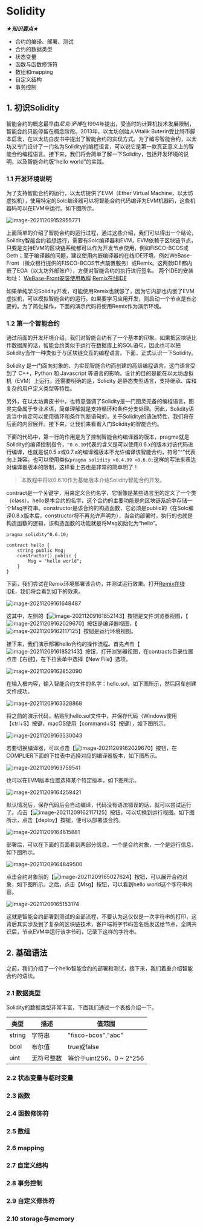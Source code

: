 # Solidity 

***★知识要点★***

- 合约的编译、部署、测试
- 合约的数据类型
- 状态变量
- 函数与函数修饰符
- 数组和mapping
- 自定义结构
- 事务控制



## 1. 初识Solidity

智能合约的概念最早由*尼克·萨博*在1994年提出，受当时的计算机技术发展限制，智能合约只能停留在概念阶段。2013年，以太坊创始人Vitalik Buterin受比特币脚本启发，在以太坊白皮书中提出了智能合约的实现方式。为了编写智能合约，以太坊又专门设计了一门名为Solidity的编程语言，可以说它是第一款真正意义上的智能合约编程语言。接下来，我们将会简单了解一下Solidity，包括开发环境的说明，以及智能合约版“hello world”的实践。

###  1.1 开发环境说明

为了支持智能合约的运行，以太坊提供了EVM（Ether Virtual Machine，以太坊虚拟机），使用特定的Solc编译器可以将智能合约代码编译为EVM机器码，这些机器码可以在EVM中运行。如下图所示。

![image-20211209152955771](./assets/1-evm-run.png)

上面简单的介绍了智能合约的运行过程，通过这些介绍，我们可以得出一个结论，Solidity智能合约若想运行，需要有Solc编译器和EVM，EVM依赖于区块链节点，只要是支持EVM的区块链系统都可以作为开发节点使用，例如FISCO-BCOS或Geth；至于编译器的问题，建议使用内嵌编译器的在线IDE环境，例如WeBase-Front（微众银行提供的FISCO-BCOS节点前置服务）或Remix。这两款IDE都内嵌了EOA（以太坊外部账户），方便对智能合约的执行进行签名。
两个IDE的安装地址：
[WeBase-Front安装使用教程](https://webasedoc.readthedocs.io/zh_CN/latest/docs/WeBASE-Install/developer.html)
[Remix在线IDE](http://remix.ethereum.org/)

如果单纯学习Solidity开发，可能使用Remix也就够了，因为它内部也内嵌了EVM虚拟机，可以模拟智能合约的运行。如果要学习应用开发，则启动一个节点是有必要的。为了简化操作，下面的演示代码将使用Remix作为演示环境。

### 1.2 第一个智能合约 

通过前面的开发环境介绍，我们对智能合约有了一个基本的印象。如果把区块链比作数据库的话，智能合约类似于运行在数据库上的SQL语句，因此也可以把Solidity当作一种类似于与区块链交互的编程语言。下面，正式认识一下Solidity。

Solidity 是一门面向对象的、为实现智能合约而创建的高级编程语言。这门语言受到了 C++，Python 和 Javascript 等语言的影响，设计的目的是能在以太坊虚拟机（EVM）上运行。还需要明确的是，Solidity 是静态类型语言，支持继承、库和复杂的用户定义类型等特性。

另外，在以太坊黄皮书中，也特意强调了Solidity是一门图灵完备的编程语言，图灵完备属于专业术语，简单理解就是支持循环和条件分支处理。因此，Solidity语言当中肯定可以使用循环和条件判断语句的，关于Solidity的语法特性，我们将在后面的内容展开。接下来，让我们来看看入门Solidity的智能合约。

下面的代码中，第一行的作用是为了控制智能合约编译器的版本，pragma就是Solidity的编译控制指令，`^0.6.10`代表的含义是可以使用0.6.x的版本对该代码进行编译，也就是说0.5.x或0.7.x的编译器版本不允许编译该智能合约，符号“^”代表向上兼容。也可以使用类似`pragma solidity >0.4.99 <0.6.0;`这样的写法来表达对编译器版本的限制，这样看上去也是非常的简单明了！

> 本教程中将以0.6.10作为基础版本介绍Solidity智能合约开发。

contract是一个关键字，用来定义合约名字，它很像是某些语言里的定义了一个类（class）。hello是本合约的名字，这个合约的主要功能是向区块链系统中存储一个Msg字符串。constructor是该合约的构造函数，它必须是public的（在Solc编译0.8.x版本后，constructor将不再允许声明为），当合约部署时，执行的也就是构造函数的逻辑，该构造函数的功能就是将Msg初始化为“hello”。

```solidity
pragma solidity^0.6.10;

contract hello {
    string public Msg;
    constructor() public {
        Msg = "hello world";
    }
}
```

下面，我们尝试在Remix环境部署该合约，并测试运行效果。打开[Remix在线IDE](http://remix.ethereum.org/)，我们将会看到如下的效果。

![image-20211209161648487](./assets/2-remix.png)

这其中，左侧的【![image-20211209161852143](assets/3-file-browser.png)】按钮是文件浏览器视图，【![image-20211209162029670](assets/4-solc.png)】按钮是编译器视图，【![image-20211209162117125](assets/5-run-ev.png)】按钮是运行环境视图。

接下来，我们演示部署hello合约的操作流程。首先点击【![image-20211209161852143](assets/3-file-browser.png)】按钮，打开浏览器视图，在contracts目录位置点击【右键】，在下拉表单中选择【New File】选项。

![image-20211209162852090](assets/6-hello-1.png)

在输入框内容，输入智能合约文件的名字：hello.sol，如下图所示，然后回车创建文件成功。

![image-20211209163328868](assets/6-hello-2.png)



将之前的演示代码，粘贴到hello.sol文件中，并保存代码（Windows使用【ctrl+S】按键，macOS使用【command+S】按键），如下图所示。

![image-20211209163530043](assets/6-hello-3.png)

若要切换编译器，可以点击【![image-20211209162029670](assets/4-solc.png)】按钮，在COMPLIER下面的下拉表中选择对应的编译器版本，如下图所示。

![image-20211209163759541](C:\Users\95762\AppData\Roaming\Typora\typora-user-images\image-20211209163759541.png)

也可以在EVM版本位置选择某个特定版本，如下图所示。

![image-20211209164259421](D:\gowork\src\github.com\yekai1003\SmartDev-Contract\docs\tutorials\assets\6-hello-4.png)

默认情况后，保存代码后会自动编译，代码没有语法错误的话，就可以尝试运行了。点击【![image-20211209162117125](assets/5-run-ev.png)】按钮，可以切换到运行视图。如下图所示，点击【deploy】按钮，便可以部署该合约。

![image-20211209164615881](assets/6-hello-5.png)

部署后，可以在下面的页面看到两部分信息，一个是合约对象，一个是运行信息，如下图所示。

![image-20211209164849500](assets/6-hello-6.png)

点击合约对象前的【![image-20211209165027624](assets/6-hello-7.png)】按钮，可以展开合约对象，如下图所示。之后，点击【Msg】按钮，可以看到hello world这个字符串内容。

![image-20211209165153174](C:\Users\95762\AppData\Roaming\Typora\typora-user-images\image-20211209165153174.png)

这就是智能合约部署到测试的全部流程，不要认为这仅仅是一次字符串的打印，这背后其实涉及到了复杂的区块链技术，客户端将字节码签名后发送给节点，全网共识后，节点EVM中运行该字节码，记录下这样的字符串。

## 2. 基础语法

之前，我们介绍了一个hello智能合约的部署和测试，接下来，我们着重介绍智能合约的语法。

### 2.1 数据类型

Solidity的数据类型非常丰富，下面我们通过一个表格介绍一下。

| 类型   | 描述       | 值范围                  |
| ------ | ---------- | ----------------------- |
| string | 字符串     | "fisco-bcos","abc"      |
| bool   | 布尔值     | true或false             |
| uint   | 无符号整数 | 等价于uint256，0 ~ 2^256 |



### 2.2 状态变量与临时变量

### 2.3 函数 

### 2.4 函数修饰符

### 2.5 数组

### 2.6 mapping

### 2.7 自定义结构

### 2.8 事务控制

### 2.9 自定义修饰符

### 2.10 storage与memory





